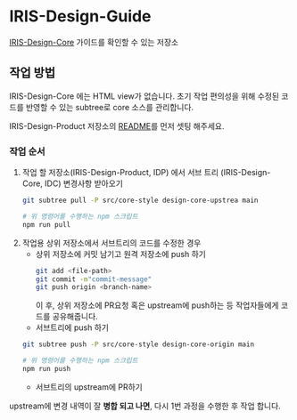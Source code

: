 # IRIS-Design-Guide

[IRIS-Design-Core](https://github.com/mobigen/IRIS-Design-Core/tree/main) 가이드를 확인할 수 있는 저장소

## 작업 방법

IRIS-Design-Core 에는 HTML view가 없습니다.
초기 작업 편의성을 위해 수정된 코드를 반영할 수 있는 subtree로 core 소스를 관리합니다.

IRIS-Design-Product 저장소의 [README](https://github.com/mobigen/IRIS-Design-Product/blob/main/README.md)를 먼저 셋팅 해주세요.
### 작업 순서
1. 작업 할 저장소(IRIS-Design-Product, IDP) 에서 서브 트리 (IRIS-Design-Core, IDC) 변경사항 받아오기
   ```bash
   git subtree pull -P src/core-style design-core-upstrea main

   # 위 명령어를 수행하는 npm 스크립트
   npm run pull
   ```
2. 작업용 상위 저장소에서 서브트리의 코드를 수정한 경우
   - 상위 저장소에 커밋 남기고 원격 저장소에 push 하기
     ```bash
     git add <file-path>
     git commit -m"commit-message"
     git push origin <branch-name>
     ```
     이 후, 상위 저장소에 PR요청 혹은 upstream에 push하는 등 작업자들에게 코드를 공유해줍니다.
   - 서브트리에 push 하기
   ```bash
   git subtree push -P src/core-style design-core-origin main

   # 위 명령어를 수행하는 npm 스크립트
   npm run push
   ```
   - 서브트리의 upstream에 PR하기

upstream에 변경 내역이 잘 **병합 되고 나면**, 다시 1번 과정을 수행한 후 작업 합니다.
